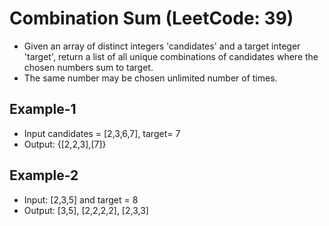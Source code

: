 # Combination Sum (LeetCode: 39)
- Given an array of distinct integers 'candidates' and a target integer 'target', return a list of all unique combinations of candidates where the chosen numbers sum to target.
- The same number may be chosen unlimited number of times.

## Example-1
- Input candidates = [2,3,6,7], target= 7
- Output: {[2,2,3],[7]}

## Example-2
- Input: [2,3,5] and target = 8
- Output: [3,5], [2,2,2,2], [2,3,3]
